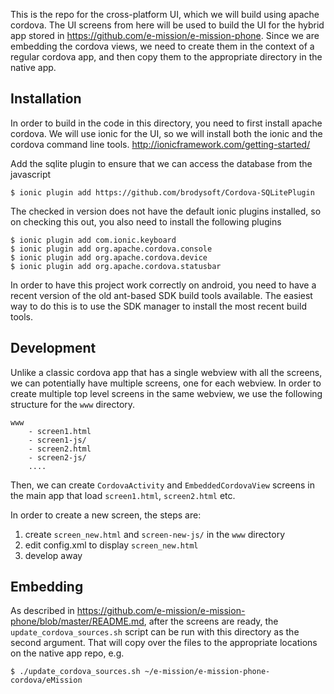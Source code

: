 This is the repo for the cross-platform UI, which we will build using apache
cordova. The UI screens from here will be used to build the UI for the hybrid
app stored in https://github.com/e-mission/e-mission-phone. Since we are
embedding the cordova views, we need to create them in the context of a regular
cordova app, and then copy them to the appropriate directory in the native app.

## Installation

In order to build in the code in this directory, you need to first install apache cordova.
We will use ionic for the UI, so we will install both the ionic and the cordova command line tools.
http://ionicframework.com/getting-started/

Add the sqlite plugin to ensure that we can access the database from the javascript

    $ ionic plugin add https://github.com/brodysoft/Cordova-SQLitePlugin

The checked in version does not have the default ionic plugins installed, so on
checking this out, you also need to install the following plugins

    $ ionic plugin add com.ionic.keyboard
    $ ionic plugin add org.apache.cordova.console
    $ ionic plugin add org.apache.cordova.device
    $ ionic plugin add org.apache.cordova.statusbar

In order to have this project work correctly on android, you need to have a
recent version of the old ant-based SDK build tools available. The easiest way
to do this is to use the SDK manager to install the most recent build tools.

## Development

Unlike a classic cordova app that has a single webview with all the screens, we
can potentially have multiple screens, one for each webview. In order to create
multiple top level screens in the same webview, we use the following structure
for the `www` directory.

    www
        - screen1.html
        - screen1-js/
        - screen2.html
        - screen2-js/
        ....

Then, we can create `CordovaActivity` and `EmbeddedCordovaView` screens in the main app that load `screen1.html`, `screen2.html` etc.

In order to create a new screen, the steps are:
1. create `screen_new.html` and `screen-new-js/` in the `www` directory
1. edit config.xml to display `screen_new.html`
1. develop away

## Embedding

As described in https://github.com/e-mission/e-mission-phone/blob/master/README.md, after the screens are ready, the `update_cordova_sources.sh` script can be run with this directory as the second argument. That will copy over the files to the appropriate locations on the native app repo, e.g.

    $ ./update_cordova_sources.sh ~/e-mission/e-mission-phone-cordova/eMission
